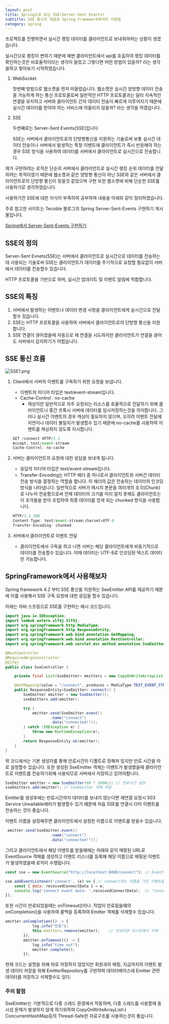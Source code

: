 ```yaml
---
layout: post
title: Spring으로 보는 SSE(Server-Sent Events)
subtitle: SSE 통신의 개념과 Spring Framework에서의 사용법
category: spring
---
```


프로젝트를 진행하면서 실시간 랭킹 데이터를 클라이언트로 보내줘야하는 상황이 생겼습니다.

실시간으로 랭킹이 변하기 때문에 매번 클라이언트에서 api를 호출하여 랭킹 데이터를 확인하는것은 비효율적이라는 생각이 들었고 그렇다면 어떤 방법이 있을까? 라는 생각을하고 찾아보기 시작하였습니다.

1. WebSocket

    첫번째 방법으로 웹소켓을 먼저 떠올렸습니다. 웹소켓은 실시간 양방향 데이터 전송을 가능하게 하는 통신 프로토콜로써 일반적인 HTTP 프로토콜과는 달리 지속적인 연결을 유지하고 서버와 클라이언트 간의 데이터 전송이 빠르게 이루어지기 때문에 실시간 데이터를 받아야 하는 서비스에 어울리지 않을까? 라는 생각을 하였습니다.  

2. SSE

    두번쨰로는 Server-Sent Events(SSE)입니다

    SSE는 서버에서 클라이언트로의 단방향통신을 지원하는 기술로써 보통 실시간 데이터 전송이나 서버에서 발생하는 특정 이벤트에 클라이언트가 즉시 반응해야 하는경우 SSE 방식을 사용하여 데이터를 서버에서 클라이언트로 실시간으로 전송합니다.


제가 구현하려는 로직은 단순히 서버에서 클라이언트로 실시간 랭킹 순위 데이터를 전달하려는 목적이였기 때문에 웹소켓과 같은 양방향 통신이 아닌 SSE와 같은 서버에서 클라이언트로의 단방향 통신이 맞을것 같았으며 구현 또한 웹소켓에 비해 단순한 SSE를 사용하기로 생각하였습니다.

사용하기전 SSE에 대한 지식이 부족하여 공부하여 내용을 아래와 같이 정리하였습니다.

주로 참고한 사이트는 Tecoble 블로그의 Spring Server-Sent-Events 구현하기 게시물입니다.

[Spring에서 Server-Sent-Events 구현하기](https://tecoble.techcourse.co.kr/post/2022-10-11-server-sent-events/)

## SSE의 정의

Server-Sent Evnets(SSE)는 서버에서 클라이언트로 실시간으로 데이터를 전송하는데 사용되는 기술로써 SSE는 클라이언트가 데이터를 주기적으로 요청할 필요없이 서버에서 데이터를 전송할수 있습니다.

HTTP 프로토콜을 기반으로 하며, 실시간 업데이트 및 이벤트 알림에 적합합니다.

## SSE의 특징

1. 서버에서 발생하는 이벤트나 데이터 변경 사항을 클라이언트에게 실시간으로 전달할수 있습니다.
2. SSE는 HTTP 프로토콜을 사용하여 서버에서 클라이언트로의 단방향 통신을 지원합니다.
3. SSE 연결이 끊어졌을때 자동으로 재 연결을 시도하지만 클라이언트가 연결을 끊어도 서버에서 감지하기가 어렵습니다.

## SSE 통신 흐름

![SSE1.png](/img/post/SSE1.png)

1. Client에서 서버의 이벤트를 구독하기 위한 요청을 보냅니다.
    - 이벤트의 미디어 타입은 text/event-stream입니다.
    - Cache-Control : no-cache
        - 캐싱이란 일반적으로 자주 요청되는 리소스를 효율적으로 전달하기 위해 클라이언트나 중간 프록시 서버에 데이터를 임시저장하는것을 의미합니다. 그러나 실시간 이벤트의 경우 캐싱이 필요하지 않으며, 오히려 이벤트 전달에 지연이나 데이터 불일치가 발생할수 있기 때문에 no-cache를 사용하여 이벤트를 캐싱하지 않도록 지시합니다.

    ```jsx
    GET /connect HTTP/1.1
    Accept: text/event-stream
    Cache-Control: no-cache
    ```


2. 서버는 클라이언트의 요청에 대한 응답을 보내게 됩니다.
    - 응답의 미디어 타입은 text/event-stream입니다.
    - Transfer-Encoding는 HTTP 헤더 중 하나로서 클라이언트와 서버간 데이터 전송 방식을 결정하는 역할을 합니다. 이 헤더의 값은 전송하는 데이터의 인코딩 방식을 나타냅니다. 일반적으로 서버가 메시지 본문을 여러개의 조각(Chunk)로 나누어 전송함으로써 전체 데이터의 크기를 미리 알지 못해도 클라이언트는 이 조각들을 받아 조립하여 최종 데이터를 얻게 되는 chunked 방식을 사용합니다.

    ```jsx
    HTTP/1.1 200
    Content-Type: text/event-stream;charset=UTF-8
    Transfer-Encoding: chunked
    ```

3. 서버에서 클라이언트로 이벤트 전달

    - 클리이언트에서 구독을 하고 나면 서버는 해당 클라이언트에게 비동기적으로 데이터를 전송할수 있습니다. 이때 데이터는 UTF-8로 인코딩된 텍스트 데이터만 가능합니다.

## SpringFramework에서 사용해보자

Spring framework 4.2 부터 SSE 통신을 지원하는 SeeEmitter API를 제공하기 때문에 이를 사용해서 SSE 구독 요청에 대한 응답을 할수 있습니다.

아래는 자바 스프링으로 SSE를 구현하는 예시 코드입니다.

```java
import java.io.IOException;  
import lombok.extern.slf4j.Slf4j;  
import org.springframework.http.MediaType;  
import org.springframework.http.ResponseEntity;  
import org.springframework.web.bind.annotation.GetMapping;  
import org.springframework.web.bind.annotation.RestController;  
import org.springframework.web.servlet.mvc.method.annotation.SseEmitter;  

@RestController  
@RequiredArgsConstructor
@Slf4j  
public class SseController {  

    private final List<SseEmitter> emitters = new CopyOnWriteArrayList<>();

    @GetMapping(value = "/connect", produces = MediaType.TEXT_EVENT_STREAM_VALUE)  
    public ResponseEntity<SseEmitter> connect() {  
        SseEmitter emitter = new SseEmitter();  
        sseEmitters.add(emitter);

        try {  
            emitter.send(SseEmitter.event()  
                    .name("connect")  
                    .data("connected!"));  
        } catch (IOException e) {  
            throw new RuntimeException(e);  
        }  
        return ResponseEntity.ok(emitter);  
    }  
}
```

위 코드에서는 기본 생성자를 통해 만료시간이 디폴트로 정해져 있지만 만료 시간을 따로 설정할수 있습니다. 또한 생성된 SseEmitter 객체는 이벤트가 발생했을때 클라이언트로 이벤트를 전송하기위해 사용되므로 서버에서 저장하고 있어야합니다.

```java
SseEmitter emitter = new SseEmitter(60 * 1000L); // 만료시간 설정
sseEmitters.add(emitter); // SseEmitter 객체 저장
```

Emitter를 생성후에는 만료시간까지 데이터를 보내지 않는다면 재연결 요청시 503 Service Unvailable에러가 발생할수 있기 떄문에 처음 SSE를 연결시 더미 이벤트를 전송하는 것이  좋습니다.

이벤트 이름을 설정해주면 클라이언트에서 설정한 이름으로 이벤트를 받을수 있습니다.

```java
 emitter.send(SseEmitter.event()  
                    .name("connect")  
                    .data("connected!"));
```

그리고 클라이언트에서 해당 이벤트를 받을떄에는 아래와 같이 매핑된 URL로 EventSource 객체를 생성하고 이벤트 리스너를 등록해 해당 이름으로 매핑된 이벤트가 발생하였을때 로직이 수행됩니다.

```jsx
const sse = new EventSource("http://localhost:8080/connect"); // EventSource 객체 생성

sse.addEventListener('connect', (e) => { // connect라는 이름을 가진 이벤트를 받는다
	const { data: receivedConnectData } = e;
	console.log('connect event data: ',receivedConnectData);  // "connected
});
```

또한 시간이 만료되었을때는 onTimeout()이나 .작업이 만료됬을떄의 onCompletion()을 사용하여 콜백을 등록하여 Emitter 객체를 삭제할수 있습니다.

```jsx
emitter.onCompletion(() -> {
            log.info("만료");
            this.emitters.remove(emitter);    // 만료되면 리스트에서 삭제
        });
        emitter.onTimeout(() -> {
            log.info("time out");
            emitter.complete();
        });
```

현재 코드는 설명을 위해 따로 저장하지 않았지만 회원과의 매핑, 지금까지의 이벤트 발생 데이터 저장을 위해 EmitterRepository를 구현하여 데이터베이스에 Emitter 관련 데이터를 저장하고 삭제할수도 있다.

### 주의 할점

SseEmitter는 기본적으로 다중 스레드 환경에서 작동하며, 다중 스레드를 사용할때 동시성 문제가 발생하지 않게 하기위하여 CopyOnWriteArrayList나 ConcurrentHashMap등의 Thread-Safe한 자료구조를 사용하는것이 좋습니다.
